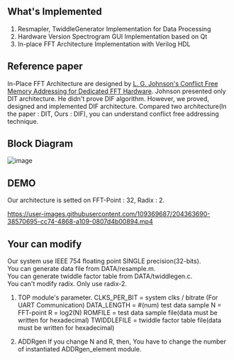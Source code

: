 ## What's Implemented
1. Resmapler, TwiddleGenerator Implementation for Data Processing
2. Hardware Version Spectrogram GUI Implementation based on Qt
3. In-place FFT Architecture Implementation with Verilog HDL

## Reference paper
In-Place FFT Architecture are designed by [L. G. Johnson's Conflict Free Memory Addressing for Dedicated FFT Hardware](https://ieeexplore.ieee.org/document/142032).
Johnson presented only DIT architecture. He didn't prove DIF algorithm.
However, we proved, designed and implemented DIF architecture.
Compared two architecture(In the paper : DIT, Ours : DIF), you can understand conflict free addressing technique.

## Block Diagram
![image](https://user-images.githubusercontent.com/120978778/209828748-8ab29ef1-223e-47ca-92ff-32fba7c2438e.png)

## DEMO
Our architecture is setted on FFT-Point : 32, Radix : 2.

https://user-images.githubusercontent.com/109369687/204363690-38570695-cc74-4868-a109-0807d4b00894.mp4

## Your can modify
Our system use IEEE 754 floating point SINGLE precision(32-bits).   
You can generate data file from DATA/resample.m.  
You can generate twiddle factor table from DATA/twiddlegen.c.  
You can't modify radix. Only use radix-2.  

1. TOP module's parameter.
CLKS_PER_BIT = system clks / bitrate (For UART Communication)
DATA_LENGTH = #(num) test data sample
N = FFT-point
R = log2(N)
ROMFILE = test data sample file(data must be written for hexadecimal)
TWIDDLEFILE = twiddle factor table file(data must be written for hexadecimal)

2. ADDRgen
If you change N and R, then, You have to change the number of instantiated ADDRgen_element module.  
